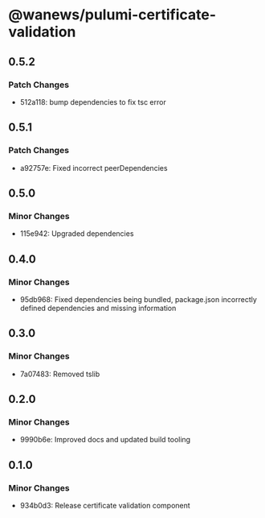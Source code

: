 # @wanews/pulumi-certificate-validation

## 0.5.2

### Patch Changes

- 512a118: bump dependencies to fix tsc error

## 0.5.1

### Patch Changes

- a92757e: Fixed incorrect peerDependencies

## 0.5.0

### Minor Changes

- 115e942: Upgraded dependencies

## 0.4.0

### Minor Changes

- 95db968: Fixed dependencies being bundled, package.json incorrectly defined dependencies and missing information

## 0.3.0

### Minor Changes

- 7a07483: Removed tslib

## 0.2.0

### Minor Changes

- 9990b6e: Improved docs and updated build tooling

## 0.1.0

### Minor Changes

- 934b0d3: Release certificate validation component
